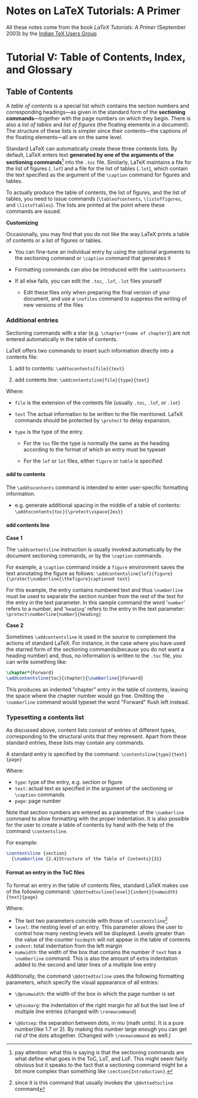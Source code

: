 # Notes on LaTeX Tutorials: A Primer

All these notes come from the book *LaTeX Tutorials: A Primer* (September 2003) by the [Indian TeX
Users Group][tug_india]

[tug_india]: http://www.tug.org.in

# Tutorial V: Table of Contents, Index, and Glossary

## Table of Contents

A *table of contents* is a special list which contains the section numbers and corresponding
headings—as given in the standard form of the **sectioning commands**—together with the page
numbers on which they begin. There is also a *list of tables* and *list of figures* (the floating
elements in a document). The structure of these lists is simpler since their contents—the captions
of the floating elements—all are on the same level.

Standard LaTeX can automatically create these three contents lists. By default, LaTeX enters text
**generated by one of the arguments of the sectioning commands**[^note_sect] into the `.toc` file.
Similarly, LaTeX maintains a file for the list of figures (`.lof`) and a file for the list of
tables (`.lot`), which contain the text specified as the argument of the `\caption` command for
figures and tables.

[^note_sect]: pay attention: what this is saying is that the sectioning commands are what define
what goes in the ToC, LoT, and LoF. This might seem fairly obvious but it speaks to the fact that
a sectioning command might be a bit more complex than something like `\section{Introduction}`.

<!--  -->
To actually produce the table of contents, the list of figures, and the list of tables, you need to
issue commands (`\tableofcontents`, `\listoffigures`, and `\listoftables`). The lists are printed
at the point where these commands are issued. 

**Customizing**

Occasionally, you may find that you do not like the way LaTeX prints a table of contents or a list
of figures or tables. 

* You can fine-tune an individual entry by using the optional arguments to the sectioning command or
  `\caption` command that generates it

* Formatting commands can also be introduced with the `\addtocontents`

* If all else fails, you can edit the `.toc`, `.lof`, `.lot` files yourself
  - Edit these files only when preparing the final version of your document, and use a `\nofiles`
    command to suppress the writing of new versions of the files

<!-- page 39 -->
### Additional entries

Sectioning commands with a star (e.g. `\chapter*{name of chapter}`) are not entered automatically in
the table of contents. 

LaTeX offers two commands to insert such information directly into a contents file:

1. add to contents: `\addtocontents{file}{text}`

2. add contents line: `\addcontentsline{file}{type}{text}`

  Where: 

  * `file` is the extension of the contents file (usually `.toc`, `.lof`, or `.lot`)
  
  * `text` The actual information to be written to the file mentioned. LaTeX commands should be
    protected by `\protect` to delay expansion.

  * `type` is the type of the entry. 
  
    - For the `toc` file the type is normally the same as the heading according to the format of
      which an entry must be typeset
    
    - For the `lof` or `lot` files, either `figure` or `table` is specified

#### add to contents

The `\addtocontents` command is intended to enter user-specific formatting information. 

* e.g. generate additional spacing in the middle of a table of contents: 
  `\addtocontents{toc}{\protect\vspace{2ex}}`

#### add contents line

**Case 1**

The `\addcontentsline` instruction is usually invoked automatically by the document sectioning
commands, or by the `\caption` commands. 

For example, a `\caption` command inside a `figure` environment saves the text annotating the figure
as follows: `\addcontentsline{lof}{figure}{\protect\numberline{\thefigure}captioned text}`

For this example, the entry contains numbered text and thus `\numberline` must be used to separate
the section number from the rest of the text for the entry in the text parameter. In this sample
command the word '`number`' refers to a number, and '`heading`' refers to the entry in the text
parameter: `\protect\numberline{number}{heading}`

**Case 2**

Sometimes `\addcontentsline` is used in the source to complement the actions of standard LaTeX. For
instance, in the case where you have used the starred form of the sectioning commands(because you
do not want a heading number) and, thus, no information is written to the `.toc` file, you can
write something like:

```Latex
\chapter*{Forward}
\addcontentsline{toc}{chapter}{\numberline{}Forward}
```

This produces an indented "chapter" entry in the table of contents, leaving the space where the
chapter number would go free. Omitting the `\numberline` command would typeset the word "Forward"
flush left instead.

<!-- ≈≈≈≈≈≈≈≈≈≈≈≈≈≈≈≈≈≈≈≈≈≈≈≈≈≈≈≈≈≈≈≈≈≈≈≈≈≈≈≈≈ -->
### Typesetting a contents list

As discussed above, content lists consist of entries of different types, corresponding to the
structural units that they represent. Apart from these standard entries, these lists may contain
any commands. 

A standard entry is specified by the command: `\contentsline{type}{text}{page}`

Where: 

* `type`: type of the entry, e.g. section or figure
* `text`: actual text as specified in the argument of the sectioning or `\caption` commands
* `page`: page number

Note that section numbers are entered as a parameter of the `\numberline` command to allow
formatting with the proper indentation. It is also possible for the user to create a table of
contents by hand with the help of the command `\contentsline`. 

For example: 

```Latex
\contentsline {section} 
  {\numberline {2.4}Structure of the Table of Contents}{31}
```

#### Format an entry in the ToC files

To format an entry in the table of contents files, standard LaTeX makes use of the following
command: `\@dottedtocline{level}{indent}{numwidth}{text}{page}`

Where: 

  * The last two parameters coincide with those of `\contentsline`[^note_2] 
  * `level`: the nesting level of an entry. This parameter allows the user to control how many
    nesting levels will be displayed. Levels greater than the value of the counter `tocdepth` will
    not appear in the table of contents
  * `indent`: total indentation from the left margin
  * `numwidth`: the width of the box that contains the number if `text` has a `\numberline` command.
    This is also the amount of extra indentation added to the second and later lines of a multiple
    line entry


Additionally, the command `\@dottedtocline` uses the following formatting parameters, which specify
the visual appearance of all entries:

* `\@pnumwidth`: the width of the box in which the page number is set

* `\@tocmarg`: the indentation of the right margin for all but the last line of multiple line
  entries (changed with `\renewcommand`)

* `\@dotsep`: the separation between dots, in *mu* (math units). It is a pure number(like 1.7 or 2).
  By making this number large enough you can get rid of the dots altogether. (Changed with
  `\renewcommand` as well.)


[^note_2]: since it is this command that usually invokes the `\@dottedtocline` command
<!-- sentence corrected (I think that's what they meant to say)  -->
